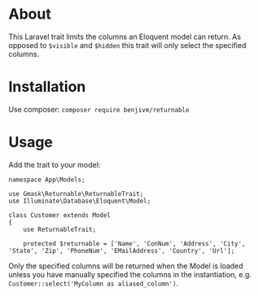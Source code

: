 # About

This Laravel trait limits the columns an Eloquent model can return. As opposed to `$visible` and `$hidden` this trait will only select the specified columns.

# Installation

Use composer:
`composer require benjivm/returnable`

# Usage

Add the trait to your model:

```
namespace App\Models;

use Gmask\Returnable\ReturnableTrait;
use Illuminate\Database\Eloquent\Model;

class Customer extends Model
{
    use ReturnableTrait;

    protected $returnable = ['Name', 'ConNum', 'Address', 'City', 'State', 'Zip', 'PhoneNum', 'EMailAddress', 'Country', 'Url'];
```

Only the specified columns will be returned when the Model is loaded unless you have manually specified the columns in the instantiation, e.g. `Customer::select('MyColumn as aliased_column')`.

